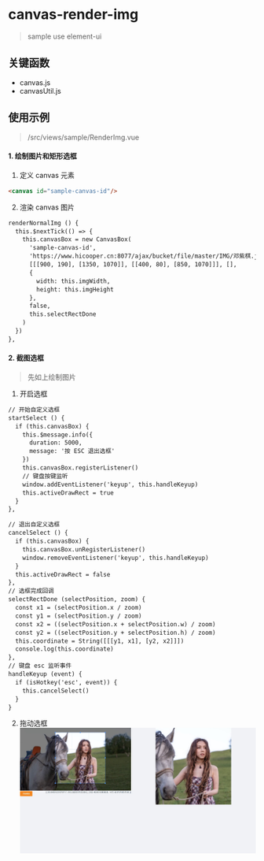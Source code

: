 # canvas-render-img
> sample use element-ui


## 关键函数
- canvas.js
- canvasUtil.js

## 使用示例
> /src/views/sample/RenderImg.vue

#### 1. 绘制图片和矩形选框
1. 定义 canvas 元素

````html
<canvas id="sample-canvas-id"/>
````

2. 渲染 canvas 图片

````html
renderNormalImg () {
  this.$nextTick(() => {
    this.canvasBox = new CanvasBox(
      'sample-canvas-id',
      'https://www.hicooper.cn:8077/ajax/bucket/file/master/IMG/邓紫棋.jpg',
      [[[900, 190], [1350, 1070]], [[400, 80], [850, 1070]]], [],
      {
        width: this.imgWidth,
        height: this.imgHeight
      },
      false,
      this.selectRectDone
    )
  })
},
````

#### 2. 截图选框
> 先如上绘制图片
1. 开启选框
````html
// 开始自定义选框
startSelect () {
  if (this.canvasBox) {
    this.$message.info({
      duration: 5000,
      message: '按 ESC 退出选框'
    })
    this.canvasBox.registerListener()
    // 键盘按键监听
    window.addEventListener('keyup', this.handleKeyup)
    this.activeDrawRect = true
  }
},
````
````html
// 退出自定义选框
cancelSelect () {
  if (this.canvasBox) {
    this.canvasBox.unRegisterListener()
    window.removeEventListener('keyup', this.handleKeyup)
  }
  this.activeDrawRect = false
},
// 选框完成回调
selectRectDone (selectPosition, zoom) {
  const x1 = (selectPosition.x / zoom)
  const y1 = (selectPosition.y / zoom)
  const x2 = ((selectPosition.x + selectPosition.w) / zoom)
  const y2 = ((selectPosition.y + selectPosition.h) / zoom)
  this.coordinate = String([[[y1, x1], [y2, x2]]])
  console.log(this.coordinate)
},
// 键盘 esc 监听事件
handleKeyup (event) {
  if (isHotkey('esc', event)) {
    this.cancelSelect()
  }
}
````

2. 拖动选框
   ![示例](docs/img.jpg)





